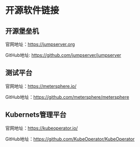 # 开源软件链接

## 开源堡垒机

官网地址：https://jumpserver.org

GitHub地址: https://github.com/jumpserver/jumpserver



## 测试平台

官网地址：https://metersphere.io/

GitHub地址：https://github.com/metersphere/metersphere



## Kubernets管理平台

官网地址：https://kubeoperator.io/

GitHub地址：https://github.com/KubeOperator/KubeOperator